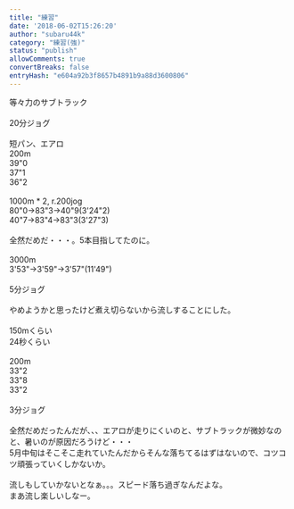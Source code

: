 ```yaml
---
title: "練習"
date: '2018-06-02T15:26:20'
author: "subaru44k"
category: "練習(強)"
status: "publish"
allowComments: true
convertBreaks: false
entryHash: "e604a92b3f8657b4891b9a88d3600806"
---
```

等々力のサブトラック<br>
<br>
20分ジョグ<br>
<br>
短パン、エアロ<br>
200m<br>
39"0<br>
37"1<br>
36"2<br>
<br>
1000m * 2, r.200jog<br>
80"0→83"3→40"9(3'24"2)<br>
40"7→83"4→83"3(3'27"3)<br>
<br>
全然だめだ・・・。5本目指してたのに。<br>
<br>
3000m<br>
3'53"→3'59"→3'57"(11'49")<br>
<br>
5分ジョグ<br>
<br>
やめようかと思ったけど煮え切らないから流しすることにした。<br>
<br>
150mくらい<br>
24秒くらい<br>
<br>
200m<br>
33"2<br>
33"8<br>
33"2<br>
<br>
3分ジョグ<br>
<br>
全然だめだったんだが、、、エアロが走りにくいのと、サブトラックが微妙なのと、暑いのが原因だろうけど・・・<br>
5月中旬はそこそこ走れていたんだからそんな落ちてるはずはないので、コツコツ頑張っていくしかないか。<br>
<br>
流しもしていかないとなぁ。。。スピード落ち過ぎなんだよな。<br>
まあ流し楽しいしなー。
